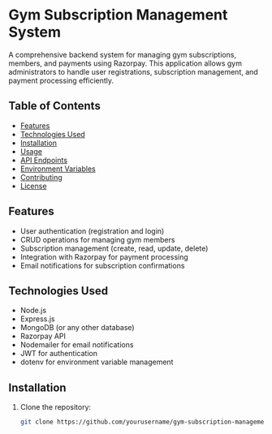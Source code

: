 # Gym Subscription Management System

A comprehensive backend system for managing gym subscriptions, members, and payments using Razorpay. This application allows gym administrators to handle user registrations, subscription management, and payment processing efficiently.

## Table of Contents

- [Features](#features)
- [Technologies Used](#technologies-used)
- [Installation](#installation)
- [Usage](#usage)
- [API Endpoints](#api-endpoints)
- [Environment Variables](#environment-variables)
- [Contributing](#contributing)
- [License](#license)

## Features

- User authentication (registration and login)
- CRUD operations for managing gym members
- Subscription management (create, read, update, delete)
- Integration with Razorpay for payment processing
- Email notifications for subscription confirmations

## Technologies Used

- Node.js
- Express.js
- MongoDB (or any other database)
- Razorpay API
- Nodemailer for email notifications
- JWT for authentication
- dotenv for environment variable management

## Installation

1. Clone the repository:

   ```bash
   git clone https://github.com/yourusername/gym-subscription-management.git

